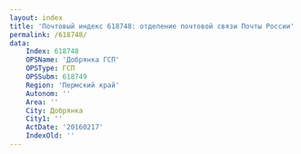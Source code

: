 ```yaml
---
layout: index
title: 'Почтовый индекс 618748: отделение почтовой связи Почты России'
permalink: /618748/
data:
    Index: 618748
    OPSName: 'Добрянка ГСП'
    OPSType: ГСП
    OPSSubm: 618749
    Region: 'Пермский край'
    Autonom: ''
    Area: ''
    City: Добрянка
    City1: ''
    ActDate: '20160217'
    IndexOld: ''
---
```

